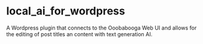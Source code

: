 # local_ai_for_wordpress
A Wordpress plugin that connects to the Ooobabooga Web UI and allows for the editing of post titles an content with text generation AI.
